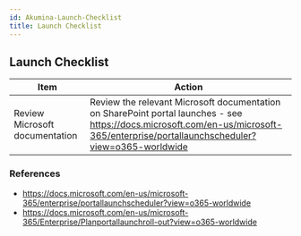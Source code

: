 ```yaml
---
id: Akumina-Launch-Checklist
title: Launch Checklist
---
```


## Launch Checklist

| Item | Action |
| -- | -- |
| Review Microsoft documentation | Review the relevant Microsoft documentation on SharePoint portal launches - see https://docs.microsoft.com/en-us/microsoft-365/enterprise/portallaunchscheduler?view=o365-worldwide |



### References
* https://docs.microsoft.com/en-us/microsoft-365/enterprise/portallaunchscheduler?view=o365-worldwide
* https://docs.microsoft.com/en-us/microsoft-365/Enterprise/Planportallaunchroll-out?view=o365-worldwide
